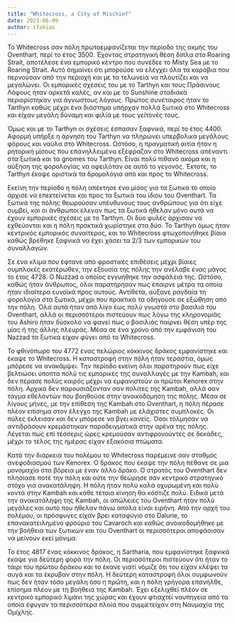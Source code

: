 ```yaml
---
title: "Whitecross, a City of Mischief"
date: 2023-06-09
author: sfakias
---
```


Το Whitecross σαν πόλη πρωτοεμφανίζεται την περίοδο της ακμής του Oventhart, περί το έτος 3500. Έχοντας στρατηγική θέση δίπλα στο Roaring Strait, αποτέλεσε ένα εμπορικό κέντρο που συνέδεε τo Misty Sea με το Roaring Strait. Αυτό σημαίνει ότι μπορούσε να ελέγχει όλα τα καράβια που περνούσαν από την περιοχή και με τα τελωνεία να πλουτίζει και να μεγαλώνει. Οι εμπορικές σχέσεις του με το Tarthyn και τους Πράσινους Λόφους ήταν αρκετά καλές, αν και με το Sunshine σταδιακά περιορίστηκαν για άγνωστους λόγους. Πρώτος συνέταιρος ήταν το Tarthyn καθώς μέχρι ένα διάστημα υπήρχαν πολλά ξωτικά στο Whitecross και είχαν μεγάλη δύναμη και φιλία με τους γείτονές τους.

Όμως και με το Tarthyn οι σχέσεις έσπασαν ξαφνικά, περί το έτος 4400. Αφορμή υπήρξε η άρνηση του Tarthyn να πληρώνει υπερβολικά μεγάλους φόρους και ναύλα στο Whitecross. Ωστόσο, η πραγματική αιτία ήταν η ρητορική μίσους που επανηλλειμένα εξέφραζαν στο Whitecross απέναντι στα ξωτικά και τα gnomes του Tarthyn. Είναι πολύ πιθανό ακόμα και η αύξηση της φορολογίας να οφειλόταν σε αυτό το γεγονός. Έκτοτε, το Tarthyn έκοψε οριστικά τα δρομολόγια από και προς το Whitecross.

Εκείνη την περίοδο η πόλη απέκτησε ένα μίσος για τα ξωτικά το οποίο άρχισε να επεκτείνεται και προς τα ξωτικά του ίδιου του Oventhart. Τα ξωτικά της πόλης θεωρούσαν υπέυθυνους τους ανθρώπους για ότι είχε συμβεί, και οι άνθρωποι έλεγαν πως τα ξωτικά ήθελαν μόνο αυτά να έχουν εμπορικές σχέσεις με το Tarthyn. Οι δύο φυλές άρχισαν να εχθεύονται και η πόλη πρακτικά χωρίστηκε στα δύο. Το Tarthyn όμως ήταν κεντρικός εμπορικός συναίτερος, και το Whitecross φτωχοποιήθηκε βίαια καθώς βρέθηκε ξαφνικά να έχει χάσει τα 2/3 των εμπορικών του συναλλαγών.

Σε ένα κλίμα που έφτανε από φραστικές επιθέσεις μέχρι βίαιες συμπλοκές εκατέρωθεν, την εξουσία της πόλης την ανέλαβε ένας μάγος το έτος 4728. Ο Nuzzad ο οποίος εγγυήθηκε την ασφάλειά της. Ωστόσο, καθώς ήταν άνθρωπος, όλοι παρατήρησαν πως έπαιρνε μέτρα τα οποία ήταν ιδιαίτερα ευνοϊκά προς αυτούς. Αντίθετα, αύξανε ραγδαία τη φορολογία στα ξωτικά, μέχρι που πρακτικά τα οδηγούσε σε εξώθηση από την πόλη. Όλα αυτά ήταν από λίγο έως πολύ γνωστά στο βασιλιά του Oventhart, αλλά οι περισσότεροι πιστεύουν πως λόγω της κληρονομιάς του Ashiro ήταν δύσκολο να φανεί πως ο βασιλιάς παίρνει θέση υπέρ της μίας ή της άλλης πλευράς. Μέσα σε ένα χρόνο από την εμφάνιση του Nazzad τα ξωτικά είχαν φύγει από το Whitecross.

To φθινόπωρο του 4772 ένας πελώριος κόκκινος δράκος εμφανίστηκε και έκαψε το Whitecross. Η καταστροφή στην πόλη ήταν τεράστια, όμως μπόρεσε να ανακάμψει. Την περίοδο εκείνη όλοι παρατηρούν πως είχε βελτιώσει ύποπτα πολύ τις εμπορικές της συναλλαγές με την Kambah, και δεν πέρασε πολύς καιρός μέχρι να εμφανιστούν οι πρώτοι Kenorex στην πόλη. Αρχικά δεν παρουσιάζονταν σαν πολίτες της Kambah, αλλά σαν τάγμα εθελοντών που βοηθούσε στην ανοικοδόμηση της πόλης. Μέσα σε λίγους μήνες, με την επίθεση της Kambah στο Oventhart, η πόλη πέρασε πλέον επίσημα στον έλεγχο της Kambah με ελάχιστες συμπλοκές. Οι πύλες έκλεισαν και δεν μπόρεσε να βγει κανείς. Όσοι τόλμησαν να αντιδράσουν κρεμάστηκαν παραδειγματικά στην αρένα της πόλης. Λέγεται πως επί τέσσερις ώρες κρεμούσαν αντιφρονούντες σε δεκάδες, μέχρι το τέλος της ημέρας είχαν εξακόσια πτώματα.

Κατά την διάρκεια του πολέμου το Whitecross παρέμεινε σαν σταθμός ανεφοδιασμού των Kenorex. Ο δράκος που έκαψε την πόλη πέθανε σε μια μονομαχία στα βόρεια με έναν άλλο δράκο. Ο στρατός του Oventhart δεν πλησίασε ποτέ την πόλη και ούτε την θεώρησε σαν κεντρικό στρατηγικό στόχο για ανακατάληψη. Η πόλη ήταν πολύ καλά οχυρωμένη και πολύ κοντά στην Kambah και κάθε τέτοια κίνηση θα κόστιζε πολύ. Ειδικά μετά την ανακατάληψη της Kambah, οι απώλειες του Oventhart ήταν πολύ μεγάλες και αυτό που ήθελαν πάνω απόλα είναι ειρήνη. Από την αρχή του πολέμου, οι πρόσφυγες είχαν βρει καταφύγιο στο Dalurie, το επανακατειλημένο φρούριο του Cavaroch και καθώς ανοικοδομήθηκε με την βοήθεια των ξωτικών και του Oventhart οι περισσότεροι αποφάσισαν να μείνουν εκεί μόνιμα.  

Το έτος 4817 ένας κόκκινος δράκος, η Sartharia, που εμφανίστηκε ξαφνικά έκαψε για δεύτερη φορά την πόλη. Οι περισσότεροι πιστεύουν ότι ήταν το τάιρι του πρώτου δράκου και το έκανε γιατί νόμιζε ότι του είχαν κλέψει τα αυγά και τα έκρυβαν στην πόλη. Η δεύτερη καταστροφή όλοι συμφωνούν πως δεν ήταν τόσο μεγάλη όσο η πρώτη, και η πόλη γρήγορα επανήλθε, επίσημα πλέον με τη βοήθεια της Kambah. Έχει εξελιχθεί πλέον σε κεντρικό εμπορικό λιμάνι της χώρας και έχουν φτιαχτεί ναυπηγεία από τα οποία έφυγαν τα περισσότερα πλοία που συμμετείχαν στη Ναυμαχία της Ομίχλης.  

